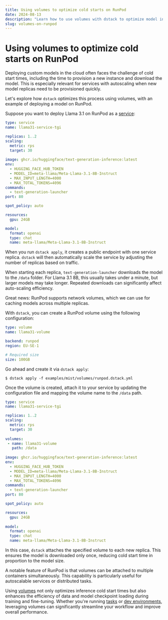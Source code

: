 ```yaml
---
title: Using volumes to optimize cold starts on RunPod
date: 2024-08-13
description: "Learn how to use volumes with dstack to optimize model inference cold start times on RunPod."  
slug: volumes-on-runpod
---
```


# Using volumes to optimize cold starts on RunPod

Deploying custom models in the cloud often faces the challenge of cold start times, including the time to provision a
new instance and download the model. This is especially relevant for services with autoscaling when new model replicas
need to be provisioned quickly. 

Let's explore how `dstack` optimizes this process using volumes, with an example of
deploying a model on RunPod.

<!-- more -->

Suppose you want to deploy Llama 3.1 on RunPod as a [service](../../docs/services.md):

<div editor-title="examples/llms/llama31/tgi/service.dstack.yml">

```yaml
type: service
name: llama31-service-tgi

replicas: 1..2
scaling:
  metric: rps
  target: 30
  
image: ghcr.io/huggingface/text-generation-inference:latest
env:
  - HUGGING_FACE_HUB_TOKEN
  - MODEL_ID=meta-llama/Meta-Llama-3.1-8B-Instruct
  - MAX_INPUT_LENGTH=4000
  - MAX_TOTAL_TOKENS=4096
commands:
  - text-generation-launcher
port: 80

spot_policy: auto

resources:
  gpu: 24GB

model:
  format: openai
  type: chat
  name: meta-llama/Meta-Llama-3.1-8B-Instruct
```

</div>

When you run `dstack apply`, it creates a public endpoint with one service replica. `dstack` will then automatically scale
the service by adjusting the number of replicas based on traffic.

When starting each replica, `text-generation-launcher` downloads the model to the `/data` folder. For Llama 3.1 8B, this
usually takes under a minute, but larger models may take longer. Repeated downloads can significantly affect
auto-scaling efficiency.

Great news: RunPod supports network volumes, which we can use for caching models across multiple replicas.

With `dstack`, you can create a RunPod volume using the following configuration:

<div editor-title="examples/mist/volumes/runpod.dstack.yml">

```yaml
type: volume
name: llama31-volume

backend: runpod
region: EU-SE-1

# Required size
size: 100GB
```

</div>

Go ahead and create it via `dstack apply`:

<div class="termy">

```shell
$ dstack apply -f examples/mist/volumes/runpod.dstack.yml
```

</div>

Once the volume is created, attach it to your service by updating the configuration file and mapping the 
volume name to the `/data` path.

<div editor-title="examples/llms/llama31/tgi/service.dstack.yml">

```yaml
type: service
name: llama31-service-tgi

replicas: 1..2
scaling:
  metric: rps
  target: 30
  
volumes:
 - name: llama31-volume
   path: /data
  
image: ghcr.io/huggingface/text-generation-inference:latest
env:
  - HUGGING_FACE_HUB_TOKEN
  - MODEL_ID=meta-llama/Meta-Llama-3.1-8B-Instruct
  - MAX_INPUT_LENGTH=4000
  - MAX_TOTAL_TOKENS=4096
commands:
  - text-generation-launcher
port: 80

spot_policy: auto

resources:
  gpu: 24GB
  
model:
  format: openai
  type: chat
  name: meta-llama/Meta-Llama-3.1-8B-Instruct
```

</div>

In this case, `dstack` attaches the specified volume to each new replica. This ensures the model is downloaded only
once, reducing cold start time in proportion to the model size.

A notable feature of RunPod is that volumes can be attached to multiple containers simultaneously. This capability is
particularly useful for autoscalable services or distributed tasks.

Using [volumes](../../docs/concepts/volumes.md) not only optimizes inference cold start times but also enhances the
efficiency of data and model checkpoint loading during training and fine-tuning.
Whether you're running [tasks](../../docs/tasks.md) or [dev environments](../../docs/dev-environments.md), leveraging
volumes can significantly streamline your workflow and improve overall performance.